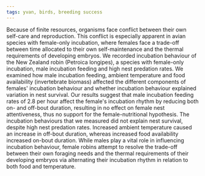 ```yaml
---
tags: yvan, birds, breeding success
---
```

Because of finite resources, organisms face conflict between their own self-care and reproduction. This conflict is especially apparent in avian species with female-only incubation, where females face a trade-off between time allocated to their own self-maintenance and the thermal requirements of developing embryos. We recorded incubation behaviour of the New Zealand robin (Petroica longipes), a species with female-only incubation, male incubation feeding and high nest predation rates. We examined how male incubation feeding, ambient temperature and food availability (invertebrate biomass) affected the different components of females' incubation behaviour and whether incubation behaviour explained variation in nest survival. Our results suggest that male incubation feeding rates of 2.8 per hour affect the female's incubation rhythm by reducing both on- and off-bout duration, resulting in no effect on female nest attentiveness, thus no support for the female-nutritional hypothesis. The incubation behaviours that we measured did not explain nest survival, despite high nest predation rates. Increased ambient temperature caused an increase in off-bout duration, whereas increased food availability increased on-bout duration. While males play a vital role in influencing incubation behaviour, female robins attempt to resolve the trade-off between their own foraging needs and the thermal requirements of their developing embryos via alternating their incubation rhythm in relation to both food and temperature.
